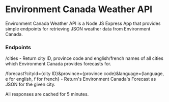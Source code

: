 # Environment Canada Weather API
Environment Canada Weather API is a Node.JS Express App that provides simple endpoints for retrieving JSON weather data
from Environment Canada.

### Endpoints
/cities - Return city ID, province code and english/french names of all cities which Environment Canada provides 
forecasts for.

/forecast?cityId={city ID}&province={province code}&language={language, e for english, f for french} - Return's 
Environment Canada's Forecast as JSON for the given city.

All responses are cached for 5 minutes.